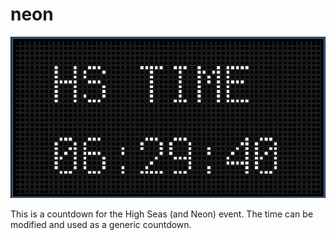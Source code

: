 # neon

![img](image.png)

This is a countdown for the High Seas (and Neon) event. The time can be modified and used as a generic countdown.
